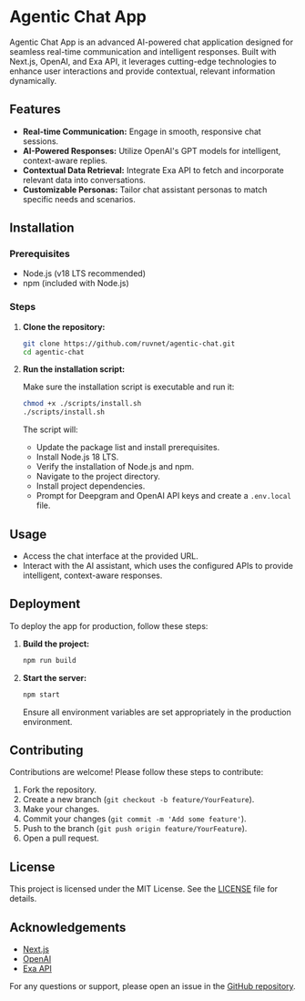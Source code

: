 # Agentic Chat App

Agentic Chat App is an advanced AI-powered chat application designed for seamless real-time communication and intelligent responses. Built with Next.js, OpenAI, and Exa API, it leverages cutting-edge technologies to enhance user interactions and provide contextual, relevant information dynamically.

## Features

- **Real-time Communication:** Engage in smooth, responsive chat sessions.
- **AI-Powered Responses:** Utilize OpenAI's GPT models for intelligent, context-aware replies.
- **Contextual Data Retrieval:** Integrate Exa API to fetch and incorporate relevant data into conversations.
- **Customizable Personas:** Tailor chat assistant personas to match specific needs and scenarios.

## Installation

### Prerequisites

- Node.js (v18 LTS recommended)
- npm (included with Node.js)

### Steps

1. **Clone the repository:**

   ```bash
   git clone https://github.com/ruvnet/agentic-chat.git
   cd agentic-chat
   ```

2. **Run the installation script:**

   Make sure the installation script is executable and run it:

   ```bash
   chmod +x ./scripts/install.sh
   ./scripts/install.sh
   ```

   The script will:

   - Update the package list and install prerequisites.
   - Install Node.js 18 LTS.
   - Verify the installation of Node.js and npm.
   - Navigate to the project directory.
   - Install project dependencies.
   - Prompt for Deepgram and OpenAI API keys and create a `.env.local` file.

## Usage

- Access the chat interface at the provided URL.
- Interact with the AI assistant, which uses the configured APIs to provide intelligent, context-aware responses.

## Deployment

To deploy the app for production, follow these steps:

1. **Build the project:**

   ```bash
   npm run build
   ```

2. **Start the server:**

   ```bash
   npm start
   ```

   Ensure all environment variables are set appropriately in the production environment.

## Contributing

Contributions are welcome! Please follow these steps to contribute:

1. Fork the repository.
2. Create a new branch (`git checkout -b feature/YourFeature`).
3. Make your changes.
4. Commit your changes (`git commit -m 'Add some feature'`).
5. Push to the branch (`git push origin feature/YourFeature`).
6. Open a pull request.

## License

This project is licensed under the MIT License. See the [LICENSE](LICENSE) file for details.

## Acknowledgements

- [Next.js](https://nextjs.org/)
- [OpenAI](https://openai.com/)
- [Exa API](https://exa.ai/)

For any questions or support, please open an issue in the [GitHub repository](https://github.com/ruvnet/agentic-chat).
